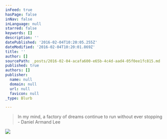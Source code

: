 ```yaml
---
inFeed: true
hasPage: false
inNav: false
inLanguage: null
starred: false
keywords: []
description: ''
datePublished: '2016-02-04T10:20:05.255Z'
dateModified: '2016-02-04T10:20:01.869Z'
title: ''
author: []
sourcePath: _posts/2016-02-04-acafa600-e65b-4c4d-aad4-05f0ee1fc815.md
published: true
authors: []
publisher:
  name: null
  domain: null
  url: null
  favicon: null
_type: Blurb

---
```

> In my mind, a factory of dreams continue to run without ever stopping - Daniel Armand Lee

![](https://the-grid-user-content.s3-us-west-2.amazonaws.com/1ebe43f2-bfd1-46be-b06e-75d9bc760558.jpg)
